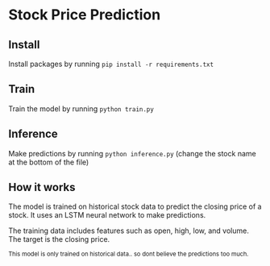 # Stock Price Prediction

## Install
Install packages by running `pip install -r requirements.txt`

## Train
Train the model by running `python train.py`

## Inference
Make predictions by running `python inference.py` (change the stock name at the bottom of the file)

## How it works
The model is trained on historical stock data to predict the closing price of a stock. It uses an LSTM neural network to make predictions.

The training data includes features such as open, high, low, and volume. The target is the closing price.

<small>This model is only trained on historical data.. so dont believe the predictions too much.</small>




